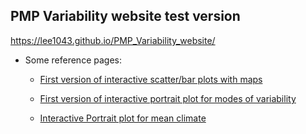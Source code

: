 ## PMP Variability website test version

https://lee1043.github.io/PMP_Variability_website/

- Some reference pages:

  - [First version of interactive scatter/bar plots with maps](https://oceanonly.llnl.gov/durack1/dump/170725_JiwooLee/variability_mode/scripts_v1.0/results_v1.2_bookmark/simple_viewer/home.html)
  
  - [First version of interactive portrait plot for modes of variability](https://oceanonly.llnl.gov/doutriaux1/HTML/clickable_map.html)
  
  - [Interactive Portrait plot for mean climate](https://oceanonly.llnl.gov/gleckler1/pptest/clickable_portrait_3.html)
